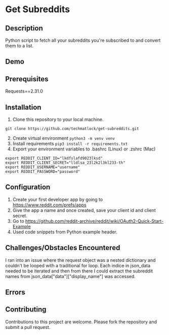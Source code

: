 # Get Subreddits

## Description
Python script to fetch all your subreddits you're subscribed to and convert them to a list.

## Demo

## Prerequisites
Requests==2.31.0

## Installation

1. Clone this repository to your local machine.
```
git clone https://github.com/techmatlock/get-subreddits.git
```
2. Create virtual environment ```python3 -m venv venv```
3. Install requirements ```pip3 install -r requirements.txt```
4. Export your environment variables to .bashrc (Linux) or .zshrc (Mac)
```
export REDDIT_CLIENT_ID="lkdfslafd9023lksd"
export REDDIT_CLIENT_SECRET="lldlsa_23l2k2l3kl233-th"
export REDDIT_USERNAME="username"
export REDDIT_PASSWORD="password"
```

## Configuration
1. Create your first developer app by going to https://www.reddit.com/prefs/apps
2. Give the app a name and once created, save your client id and client secret.
3. Go to https://github.com/reddit-archive/reddit/wiki/OAuth2-Quick-Start-Example
4. Used code snippets from Python example header.

## Challenges/Obstacles Encountered
I ran into an issue where the request object was a nested dictionary and couldn't be looped with a traditional for loop.  Each indice in json_data needed to be iterated and then from there I could extract the subreddit names from json_data["data"]["display_name"] was accessed.

## Errors

## Contributing
Contributions to this project are welcome. Please fork the repository and submit a pull request.